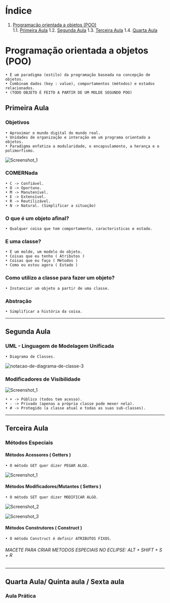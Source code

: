 # Índice

1. [Programação orientada a objetos (POO)](#programação-orientada-a-objetos-poo) <br/>
   1.1. [Primeira Aula](#primeira-aula)
   1.2. [Segunda Aula](#segunda-aula)
   1.3. [Terceira Aula](#terceira-aula)
   1.4. [Quarta Aula](#quarta-aula)
# Programação orientada a objetos (POO)

    • É um paradigma (estilo) da programação baseada na concepção de objetos.
    • Combinam dados (key : value), comportamentos (métodos) e estados relacionados.
    • (TODO OBJETO É FEITO A PARTIR DE UM MOLDE SEGUNDO POO)

## Primeira Aula

### Objetivos

    • Aproximar o mundo digital do mundo real.
    • Unidades de organização e interação em um programa orientado a objetos.
    • Paradigma enfatiza a modularidade, o encapsulamento, a herança e o polimorfismo.

![Screenshot_1](https://github.com/davimgfx/exerciciosJava/assets/118557337/ac4dc279-fe69-4336-8257-c32abfe530a6)

### COMERNada

    • C -> Confiável.
    • O -> Oportuno.
    • M -> Manutenível.
    • E -> Extensível.
    • R -> Reutilizável.
    • N -> Natural. (Simplificar a situação)

### O que é um objeto afinal?

    • Qualquer coisa que tem comportamento, caracteristicas e estado.

### E uma classe?

    • É um molde, um modelo do objeto.
    • Coisas que eu tenho ( Atributos )
    • Coisas que eu faço ( Métodos )
    • Como eu estou agora ( Estado )

### Como utilizo a classe para fazer um objeto?

    • Instanciar um objeto a partir de uma classe.

### Abstração

    • Simplificar a história da coisa.

---

## Segunda Aula

### UML - Linguagem de Modelagem Unificada

    • Diagrama de Classes.

![notacao-de-diagrama-de-classe-3](https://github.com/davimgfx/exerciciosJava/assets/118557337/d6da98c4-595d-427c-a8e9-8bea3f2b4f6e)

### Modificadores de Visibilidade
![Screenshot_1](https://github.com/davimgfx/exerciciosJava/assets/118557337/c8312f6a-12ad-4355-a44f-7ef057e4edab)

    • + -> Público (todos tem acesso).
    • - -> Privado (apenas a própria classe pode mexer nela).
    • # -> Protegido (a classe atual e todas as suas sub-classes).

---

## Terceira Aula


### Métodos Especiais

#### Métodos Acessores ( Getters )
    • O método GET quer dizer PEGAR ALGO.
   ![Screenshot_1](https://github.com/davimgfx/exerciciosJava/assets/118557337/7e4ac3bd-7712-4f68-9fb1-81868de4e3a4)


#### Métodos  Modificadores/Mutantes ( Setters )
    • O método SET quer dizer MODIFICAR ALGO.
   ![Screenshot_2](https://github.com/davimgfx/exerciciosJava/assets/118557337/852b9ba3-fde0-4f66-9ad3-bbc3aee65fcd)

![Screenshot_3](https://github.com/davimgfx/exerciciosJava/assets/118557337/a4cec945-9837-4911-bbcd-76bcc4aa54f2)


#### Métodos Construtores ( Construct )
    • O método Construct é definir ATRIBUTOS FIXOS.


###### *MACETE PARA CRIAR METODOS ESPECIAIS NO ECLIPSE: ALT + SHIFT + S + R*

---

## Quarta Aula/ Quinta aula / Sexta aula

### Aula Prática
